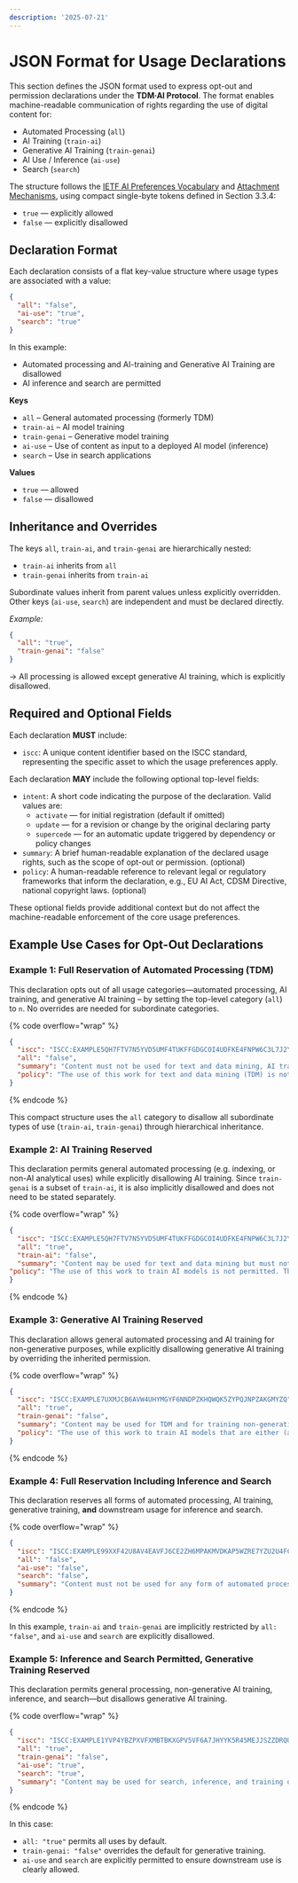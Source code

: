```yaml
---
description: '2025-07-21'
---
```


# JSON Format for Usage Declarations

This section defines the JSON format used to express opt-out and permission declarations under the **TDM·AI Protocol**. The format enables machine-readable communication of rights regarding the use of digital content for:

* Automated Processing (`all`)
* AI Training (`train-ai`)
* Generative AI Training (`train-genai`)
* AI Use / Inference (`ai-use`)
* Search (`search`)

The structure follows the [IETF AI Preferences Vocabulary](https://www.ietf.org/archive/id/draft-ietf-aipref-vocab-02.html) and [Attachment Mechanisms](https://www.ietf.org/archive/id/draft-ietf-aipref-attach-02.html), using compact single-byte tokens defined in Section 3.3.4:

* `true` — explicitly allowed
* `false` — explicitly disallowed

## Declaration Format

Each declaration consists of a flat key-value structure where usage types are associated with a value:

```json
{
  "all": "false",
  "ai-use": "true",
  "search": "true"
}
```

In this example:

* Automated processing and AI-training and Generative AI Training are disallowed
* AI inference and search are permitted

**Keys**

* `all` – General automated processing (formerly TDM)
* `train-ai` – AI model training
* `train-genai` – Generative model training
* `ai-use` – Use of content as input to a deployed AI model (inference)
* `search` – Use in search applications

**Values**

* `true` — allowed
* `false` — disallowed

## Inheritance and Overrides

The keys `all`, `train-ai`, and `train-genai` are hierarchically nested:

* `train-ai` inherits from `all`
* `train-genai` inherits from `train-ai`

Subordinate values inherit from parent values unless explicitly overridden. \
Other keys (`ai-use`, `search`) are independent and must be declared directly.

_Example:_

```json
{
  "all": "true",
  "train-genai": "false"
}
```

→ All processing is allowed except generative AI training, which is explicitly disallowed.

## Required and Optional Fields

Each declaration **MUST** include:

* `iscc`: A unique content identifier based on the ISCC standard, representing the specific asset to which the usage preferences apply.

Each declaration **MAY** include the following optional top-level fields:

* `intent`: A short code indicating the purpose of the declaration. Valid values are:
  * `activate` — for initial registration (default if omitted)
  * `update` — for a revision or change by the original declaring party
  * `supercede` — for an automatic update triggered by dependency or policy changes
* `summary`: A brief human-readable explanation of the declared usage rights, such as the scope of opt-out or permission. (optional)
* `policy`: A human-readable reference to relevant legal or regulatory frameworks that inform the declaration, e.g., EU AI Act, CDSM Directive, national copyright laws. (optional)

These optional fields provide additional context but do not affect the machine-readable enforcement of the core usage preferences.

## Example Use Cases for Opt-Out Declarations

### Example 1: Full Reservation of Automated Processing (TDM)

This declaration opts out of all usage categories—automated processing, AI training, and generative AI training – by setting the top-level category (`all`) to `n`. No overrides are needed for subordinate categories.

{% code overflow="wrap" %}
```json
{
  "iscc": "ISCC:EXAMPLE5QH7FTV7N5YVD5UMF4TUKFFGDGCOI4UDFKE4FNPW6C3L7J2Y",
  "all": "false",
  "summary": "Content must not be used for text and data mining, AI training, or generative AI training.",
  "policy": "The use of this work for text and data mining (TDM) is not permitted. This includes any automated analytical technique aimed at analyzing text or data in digital form to generate information, such as patterns, trends, or correlations. As a result, the work may also not be used for training general-purpose AI models or other systems, including those designed to generate synthetic content. This reservation is made in accordance with Article 4(3) of Directive 2019/790 (CDSM Directive)."
}
```
{% endcode %}

This compact structure uses the `all` category to disallow all subordinate types of use (`train-ai`, `train-genai`) through hierarchical inheritance.

### Example 2: AI Training Reserved

This declaration permits general automated processing (e.g. indexing, or non-AI analytical uses) while explicitly disallowing AI training. Since `train-genai` is a subset of `train-ai`, it is also implicitly disallowed and does not need to be stated separately.

{% code overflow="wrap" %}
```json
{
  "iscc": "ISCC:EXAMPLE5QH7FTV7N5YVD5UMF4TUKFFGDGCOI4UDFKE4FNPW6C3L7J2Y",
  "all": "true",
  "train-ai": "false",
  "summary": "Content may be used for text and data mining but must not be used for AI training or generative AI training.",
"policy": "The use of this work to train AI models is not permitted. This includes training general-purpose AI systems or other models capable of performing a wide range of tasks such as labeling, classification, pattern recognition, decision-making, or semantic content understanding. Use of the work for training generative AI models is also prohibited. However, text and data mining (TDM) is permitted in accordance with Article 4 of Directive 2019/790 (CDSM Directive), provided it does not serve the purpose of model training."
}
```
{% endcode %}

### Example 3: Generative AI Training Reserved

This declaration allows general automated processing and AI training for non-generative purposes, while explicitly disallowing generative AI training by overriding the inherited permission.

{% code overflow="wrap" %}
```json
{
  "iscc": "ISCC:EXAMPLE7UXMJCB6AVW4UHYMGYF6NNDPZKHQWQK5ZYPQJNPZAKGMYZQ",
  "all": "true",
  "train-genai": "false",
  "summary": "Content may be used for TDM and for training non-generative AI models, but not for generative AI training.",
  "policy": "The use of this work to train AI models that are either (a) general-purpose AI systems with the capacity to generate synthetic content such as text, images, audio, or video, or (b) other types of AI systems whose primary purpose is the generation of such content, is not permitted. Text and Data Mining (TDM) is allowed for non-generative purposes, including training AI systems that do not produce synthetic outputs, in accordance with Article 4 of Directive 2019/790 (CDSM Directive), and for scientific research or temporary reproduction under Article 5(1) of Directive 2001/29/EC."
}
```
{% endcode %}

### Example 4: Full Reservation Including Inference and Search

This declaration reserves all forms of automated processing, AI training, generative training, **and** downstream usage for inference and search.

{% code overflow="wrap" %}
```json
{
  "iscc": "ISCC:EXAMPLE99XXF42U8AV4EAVFJ6CE2ZH6MPAKMVDKAP5WZRE7YZU2U4FC",
  "all": "false",
  "ai-use": "false",
  "search": "false",
  "summary": "Content must not be used for any form of automated processing, AI training, inference, or search."
}
```
{% endcode %}

In this example, `train-ai` and `train-genai` are implicitly restricted by `all: "false"`, and `ai-use` and `search` are explicitly disallowed.

### Example 5: Inference and Search Permitted, Generative Training Reserved

This declaration permits general processing, non-generative AI training, inference, and search—but disallows generative AI training.

{% code overflow="wrap" %}
```json
{
  "iscc": "ISCC:EXAMPLE1YVP4YBZPXVFXMBTBKXGPV5VF6A7JHYYK5R45MEJJSZZDRQU",
  "all": "true",
  "train-genai": "false",
  "ai-use": "true",
  "search": "true",
  "summary": "Content may be used for search, inference, and training of non-generative AI systems, but not for generative AI training."
}
```
{% endcode %}

In this case:

* `all: "true"` permits all uses by default.
* `train-genai: "false"` overrides the default for generative training.
* `ai-use` and `search` are explicitly permitted to ensure downstream use is clearly allowed.

